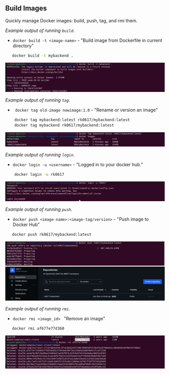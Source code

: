 ## Build Images
Quickly manage Docker images: build, push, tag, and rmi them.

*Example output of running `build`.*
   - `docker build -t <image-name>`  - "Build image from Dockerfile in current directory"
```bash
   docker build -t mybackend . 

 ```
![Docker Run Screenshot1](../assets/build/Screenshot1.png)  
    

*Example output of running `tag`.*
   - ` docker tag old-image newimage:1.0`  - "Rename or version an image"
```bash
    docker tag mybackend:latest rk0617/mybackend:latest
    docker tag mybackend rk0617/mybackend:latest

 ```
![Docker Run Screenshot2](../assets/build/Screenshot2.png)  
    

*Example output of running `login`.*
   - `docker login -u <username>`  - "Logged in to your docker hub."
```bash
    docker login -u rk0617 

 ```
![Docker Run Screenshot3](../assets/build/Screenshot3.png)  


*Example output of running `push`.*
   - `docker push <image-name>:<image-tag/version>` - "Push image to Docker Hub"
```bash
   docker push rk0617/mybackend:latest
```
![Docker Run Screenshot4](../assets/build/Screenshot4.png)  
![Docker Run Screenshot5](../assets/build/Screenshot5.png)    



*Example output of running `rmi`.*
   - `docker rmi <image_id> `   "Remove an image"
```bash
   docker rmi af677e77d360 
```
![Docker Run Screenshot3](../assets/images/Screenshot3.png)  
   

